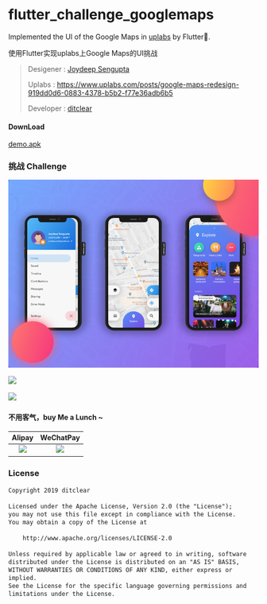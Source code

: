 # 

# flutter_challenge_googlemaps

Implemented the UI of the Google Maps in [uplabs](https://www.uplabs.com/posts/google-maps-redesign-919dd0d6-0883-4378-b5b2-f77e36adb6b5) by Flutter💪.

使用Flutter实现uplabs上Google Maps的UI挑战

> Desigener : [Joydeep Sengupta](https://www.uplabs.com/joydeeproni)
>
> Uplabs : <https://www.uplabs.com/posts/google-maps-redesign-919dd0d6-0883-4378-b5b2-f77e36adb6b5>
>
> Developer : [ditclear](https://github.com/ditclear)

#### DownLoad 

[demo.apk](apk/app.apk)

### 挑战 Challenge 

![](ui/all.png)



![](ui/attachment.gif)



![](ui/preview.gif)



#### 不用客气，buy Me a Lunch ~

|                            Alipay                            |                          WeChatPay                           |
| :----------------------------------------------------------: | :----------------------------------------------------------: |
| ![](https://camo.githubusercontent.com/fbaa3ecc28af039c8e6011ddf473e51d2a08c8d2/68747470733a2f2f75706c6f61642d696d616765732e6a69616e7368752e696f2f75706c6f61645f696d616765732f333732323639352d666664653137306665633933316561652e706e673f696d6167654d6f6772322f6175746f2d6f7269656e742f7374726970253743696d61676556696577322f322f772f333430) | ![](https://camo.githubusercontent.com/ade43488617a69c72d5be1841fd4d0934689a3b0/68747470733a2f2f75706c6f61642d696d616765732e6a69616e7368752e696f2f75706c6f61645f696d616765732f333732323639352d316238323761353465633237346535392e706e673f696d6167654d6f6772322f6175746f2d6f7269656e742f7374726970253743696d61676556696577322f322f772f333430) |

### License

```
Copyright 2019 ditclear

Licensed under the Apache License, Version 2.0 (the "License");
you may not use this file except in compliance with the License.
You may obtain a copy of the License at

    http://www.apache.org/licenses/LICENSE-2.0

Unless required by applicable law or agreed to in writing, software
distributed under the License is distributed on an "AS IS" BASIS,
WITHOUT WARRANTIES OR CONDITIONS OF ANY KIND, either express or implied.
See the License for the specific language governing permissions and
limitations under the License.
```











